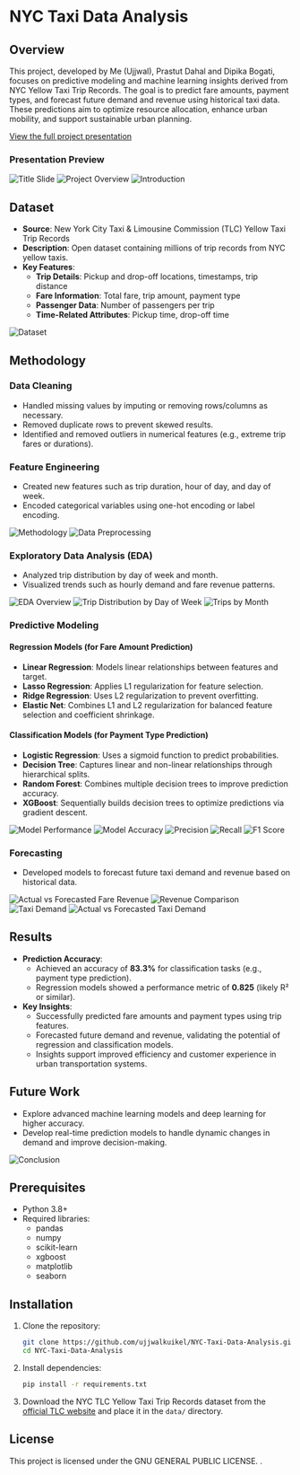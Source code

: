 # NYC Taxi Data Analysis

## Overview

This project, developed by Me (Ujjwal), Prastut Dahal and Dipika Bogati, focuses on predictive modeling and machine learning insights derived from NYC Yellow Taxi Trip Records. The goal is to predict fare amounts, payment types, and forecast future demand and revenue using historical taxi data. These predictions aim to optimize resource allocation, enhance urban mobility, and support sustainable urban planning.

[View the full project presentation](Predictive_Paths.pdf)

### Presentation Preview

![Title Slide](assets/Slide1.png)
![Project Overview](assets/Slide2.png)
![Introduction](assets/Slide3.png)

## Dataset

- **Source**: New York City Taxi & Limousine Commission (TLC) Yellow Taxi Trip Records
- **Description**: Open dataset containing millions of trip records from NYC yellow taxis.
- **Key Features**:
  - **Trip Details**: Pickup and drop-off locations, timestamps, trip distance
  - **Fare Information**: Total fare, trip amount, payment type
  - **Passenger Data**: Number of passengers per trip
  - **Time-Related Attributes**: Pickup time, drop-off time

![Dataset](assets/Slide6.png)

## Methodology

### Data Cleaning

- Handled missing values by imputing or removing rows/columns as necessary.
- Removed duplicate rows to prevent skewed results.
- Identified and removed outliers in numerical features (e.g., extreme trip fares or durations).

### Feature Engineering

- Created new features such as trip duration, hour of day, and day of week.
- Encoded categorical variables using one-hot encoding or label encoding.

![Methodology](assets/Slide5.png)
![Data Preprocessing](assets/Slide8.png)

### Exploratory Data Analysis (EDA)

- Analyzed trip distribution by day of week and month.
- Visualized trends such as hourly demand and fare revenue patterns.

![EDA Overview](assets/Slide9.png)
![Trip Distribution by Day of Week](assets/Slide10.png)
![Trips by Month](assets/Slide11.png)

### Predictive Modeling

#### Regression Models (for Fare Amount Prediction)

- **Linear Regression**: Models linear relationships between features and target.
- **Lasso Regression**: Applies L1 regularization for feature selection.
- **Ridge Regression**: Uses L2 regularization to prevent overfitting.
- **Elastic Net**: Combines L1 and L2 regularization for balanced feature selection and coefficient shrinkage.

#### Classification Models (for Payment Type Prediction)

- **Logistic Regression**: Uses a sigmoid function to predict probabilities.
- **Decision Tree**: Captures linear and non-linear relationships through hierarchical splits.
- **Random Forest**: Combines multiple decision trees to improve prediction accuracy.
- **XGBoost**: Sequentially builds decision trees to optimize predictions via gradient descent.

![Model Performance](assets/Slide12.png)
![Model Accuracy](assets/Slide15.png)
![Precision](assets/Slide17.png)
![Recall](assets/Slide18.png)
![F1 Score](assets/Slide19.png)

### Forecasting

- Developed models to forecast future taxi demand and revenue based on historical data.

![Actual vs Forecasted Fare Revenue](assets/Slide20.png)
![Revenue Comparison](assets/Slide21.png)
![Taxi Demand](assets/Slide22.png)
![Actual vs Forecasted Taxi Demand](assets/Slide23.png)

## Results

- **Prediction Accuracy**:
  - Achieved an accuracy of **83.3%** for classification tasks (e.g., payment type prediction).
  - Regression models showed a performance metric of **0.825** (likely R² or similar).
- **Key Insights**:
  - Successfully predicted fare amounts and payment types using trip features.
  - Forecasted future demand and revenue, validating the potential of regression and classification models.
  - Insights support improved efficiency and customer experience in urban transportation systems.

## Future Work

- Explore advanced machine learning models and deep learning for higher accuracy.
- Develop real-time prediction models to handle dynamic changes in demand and improve decision-making.

![Conclusion](assets/Slide24.png)

## Prerequisites

- Python 3.8+
- Required libraries:
  - pandas
  - numpy
  - scikit-learn
  - xgboost
  - matplotlib
  - seaborn

## Installation

1. Clone the repository:
   ```bash
   git clone https://github.com/ujjwalkuikel/NYC-Taxi-Data-Analysis.git
   cd NYC-Taxi-Data-Analysis
   ```
2. Install dependencies:
   ```bash
   pip install -r requirements.txt
   ```
3. Download the NYC TLC Yellow Taxi Trip Records dataset from the [official TLC website](https://www.nyc.gov/site/tlc/about/tlc-trip-record-data.page) and place it in the `data/` directory.

## License

This project is licensed under the GNU GENERAL PUBLIC LICENSE.
.
